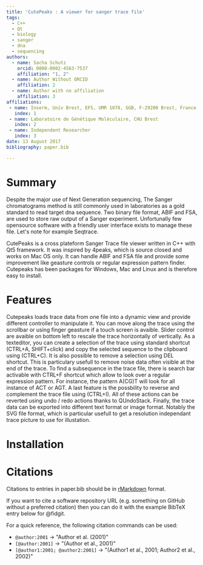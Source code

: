 ```yaml
---
title: 'CutePeaks : A viewer for sanger trace file'
tags:
  - C++
  - Qt
  - biology
  - sanger
  - dna
  - sequencing
authors:
  - name: Sacha Schutz
    orcid: 0000-0002-4563-7537
    affiliation: "1, 2" 
  - name: Author Without ORCID
    affiliation: 2
  - name: Author with no affiliation
    affiliation: 3
affiliations:
 - name: Inserm, Univ Brest, EFS, UMR 1078, GGB, F-29200 Brest, France
   index: 1
 - name: Laboratoire de Génétique Moléculaire, CHU Brest
   index: 2
 - name: Independent Researcher
   index: 3
date: 13 August 2017
bibliography: paper.bib

---
```


# Summary

Despite the major use of Next Generation sequencing, The Sanger chromatograms method is still commonly used in laboratories as a gold standard to read target dna sequence. Two binary file format, ABIF and FSA, are used to store raw output of a Sanger experiment. Unfortunally few opensource software with a friendly user interface exists to manage these file. Let's note for example Seqtrace.

CutePeaks is a cross plateform Sanger Trace file viewer written in C++ with  Qt5 framework. It was inspired by 4peaks, which is source closed and works on Mac OS only. It can handle ABIF and FSA file and provide some improvement like geasture controls or regular expression pattern finder. 
Cutepeaks has been packages for Windows, Mac and Linux and is therefore easy to install. 

# Features
Cutepeaks loads trace data from one file into a dynamic view and provide different controller to manipulate it.
You can move along the trace using the scrollbar or using finger geasture if a touch screen is avaible. Slider control are avaible on bottom left to rescale the trace horizontally of vertically.
As a texteditor, you can create a selection of the trace using standard shortcut (CTRL+A, SHIFT+click) and copy the selected sequence to the clipboard using (CTRL+C). It is also possible to remove a selection using DEL shortcut. This is particulary usefull to remove noise data often visible at the end of the trace. 
To find a subsequence in the trace file, there is search bar activable with CTRL+F shortcut which allow to look over a regular expression pattern. For instance, the pattern A(CG)T will look for all instance of ACT or AGT. 
A last feature is the possbility to reverse and complement the trace file using (CTRL+I).
All of these actions can be reverted using undo / redo actions thanks to QUndoStack.
Finally, the trace data can be exported into different text format or image format. Notably the SVG file format, which is particular usefull to get a resolution independant trace picture to use for illustation.

# Installation 



# Citations

Citations to entries in paper.bib should be in
[rMarkdown](http://rmarkdown.rstudio.com/authoring_bibliographies_and_citations.html)
format.

If you want to cite a software repository URL (e.g. something on GitHub without a preferred
citation) then you can do it with the example BibTeX entry below for @fidgit.

For a quick reference, the following citation commands can be used:
- `@author:2001`  ->  "Author et al. (2001)"
- `[@author:2001]` -> "(Author et al., 2001)"
- `[@author1:2001; @author2:2001]` -> "(Author1 et al., 2001; Author2 et al., 2002)"

